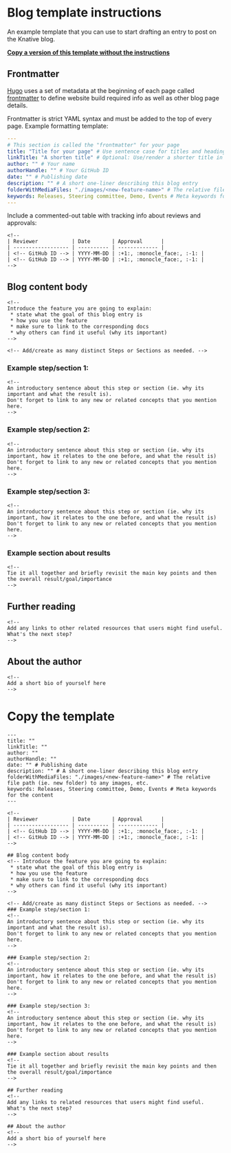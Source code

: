 # Blog template instructions

An example template that you can use to start drafting an entry to post on the Knative blog.

[**Copy a version of this template without the instructions**](#copy-the-template)

## Frontmatter

[Hugo](https://gohugo.io/) uses a set of metadata at the beginning of each page
called [frontmatter](https://gohugo.io/content-management/front-matter/)
to define website build required info as well as other blog page details.

Frontmatter is strict YAML syntax and must be added to the top of every
page. Example formatting template:

```yaml
---
# This section is called the "frontmatter" for your page
title: "Title for your page" # Use sentence case for titles and headings
linkTitle: "A shorten title" # Optional: Use/render a shorter title in the navigation menu.
author: "" # Your name
authorHandle: "" # Your GitHub ID
date: "" # Publishing date
description: "" # A short one-liner describing this blog entry
folderWithMediaFiles: "./images/<new-feature-name>" # The relative file path (ie. new folder) to any images, etc.
keywords: Releases, Steering committee, Demo, Events # Meta keywords for the content
---
```

Include a commented-out table with tracking info about reviews and approvals:
```
<!--
| Reviewer           | Date       | Approval      |
| ------------------ | ---------- | ------------- |
| <!-- GitHub ID --> | YYYY-MM-DD | :+1:, :monocle_face:, :-1: |
| <!-- GitHub ID --> | YYYY-MM-DD | :+1:, :monocle_face:, :-1: |
-->
```

## Blog content body
```
<!--
Introduce the feature you are going to explain:
 * state what the goal of this blog entry is
 * how you use the feature
 * make sure to link to the corresponding docs
 * why others can find it useful (why its important)
-->
```

```
<!-- Add/create as many distinct Steps or Sections as needed. -->
```
### Example step/section 1:
```
<!--
An introductory sentence about this step or section (ie. why its important and what the result is).
Don't forget to link to any new or related concepts that you mention here.
-->
```

### Example step/section 2:
```
<!--
An introductory sentence about this step or section (ie. why its important, how it relates to the one before, and what the result is)
Don't forget to link to any new or related concepts that you mention here.
-->
```

### Example step/section 3: 
```
<!--
An introductory sentence about this step or section (ie. why its important, how it relates to the one before, and what the result is)
Don't forget to link to any new or related concepts that you mention here.
-->
```

### Example section about results
```
<!--
Tie it all together and briefly revisit the main key points and then the overall result/goal/importance
-->
```

## Further reading
```
<!-- 
Add any links to other related resources that users might find useful.
What's the next step?
-->
```

## About the author
```
<!--
Add a short bio of yourself here
-->
```

# Copy the template

```
---
title: ""
linkTitle: ""
author: ""
authorHandle: ""
date: "" # Publishing date
description: "" # A short one-liner describing this blog entry
folderWithMediaFiles: "./images/<new-feature-name>" # The relative file path (ie. new folder) to any images, etc.
keywords: Releases, Steering committee, Demo, Events # Meta keywords for the content
---

<!--
| Reviewer           | Date       | Approval      |
| ------------------ | ---------- | ------------- |
| <!-- GitHub ID --> | YYYY-MM-DD | :+1:, :monocle_face:, :-1: |
| <!-- GitHub ID --> | YYYY-MM-DD | :+1:, :monocle_face:, :-1: |
-->

## Blog content body
<!-- Introduce the feature you are going to explain:
 * state what the goal of this blog entry is
 * how you use the feature
 * make sure to link to the corresponding docs
 * why others can find it useful (why its important)
-->

<!-- Add/create as many distinct Steps or Sections as needed. -->
### Example step/section 1:
<!--
An introductory sentence about this step or section (ie. why its important and what the result is).
Don't forget to link to any new or related concepts that you mention here.
-->

### Example step/section 2:
<!--
An introductory sentence about this step or section (ie. why its important, how it relates to the one before, and what the result is)
Don't forget to link to any new or related concepts that you mention here.
-->

### Example step/section 3:
<!--
An introductory sentence about this step or section (ie. why its important, how it relates to the one before, and what the result is)
Don't forget to link to any new or related concepts that you mention here.
-->

### Example section about results
<!--
Tie it all together and briefly revisit the main key points and then the overall result/goal/importance
-->

## Further reading
<!--
Add any links to related resources that users might find useful.
What's the next step?
-->

## About the author
<!--
Add a short bio of yourself here
-->
```
